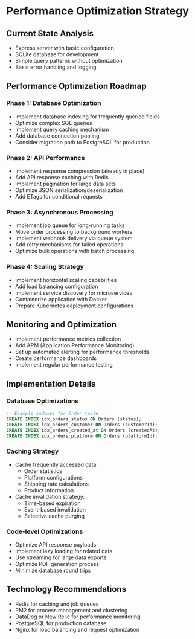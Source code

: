 # Performance Optimization Strategy

## Current State Analysis
- Express server with basic configuration
- SQLite database for development
- Simple query patterns without optimization
- Basic error handling and logging

## Performance Optimization Roadmap

### Phase 1: Database Optimization

- Implement database indexing for frequently queried fields
- Optimize complex SQL queries
- Implement query caching mechanism
- Add database connection pooling
- Consider migration path to PostgreSQL for production

### Phase 2: API Performance


- Implement response compression (already in place)
- Add API response caching with Redis
- Implement pagination for large data sets
- Optimize JSON serialization/deserialization
- Add ETags for conditional requests

### Phase 3: Asynchronous Processing
- Implement job queue for long-running tasks
- Move order processing to background workers
- Implement webhook delivery via queue system
- Add retry mechanisms for failed operations
- Optimize bulk operations with batch processing

### Phase 4: Scaling Strategy
- Implement horizontal scaling capabilities
- Add load balancing configuration
- Implement service discovery for microservices
- Containerize application with Docker
- Prepare Kubernetes deployment configurations

## Monitoring and Optimization
- Implement performance metrics collection
- Add APM (Application Performance Monitoring)
- Set up automated alerting for performance thresholds
- Create performance dashboards
- Implement regular performance testing

## Implementation Details

### Database Optimizations
```sql
-- Example indexes for Order table
CREATE INDEX idx_orders_status ON Orders (status);
CREATE INDEX idx_orders_customer ON Orders (customerId);
CREATE INDEX idx_orders_created_at ON Orders (createdAt);
CREATE INDEX idx_orders_platform ON Orders (platformId);
```

### Caching Strategy
- Cache frequently accessed data:
  - Order statistics
  - Platform configurations
  - Shipping rate calculations
  - Product information
- Cache invalidation strategy:
  - Time-based expiration
  - Event-based invalidation
  - Selective cache purging

### Code-level Optimizations
- Optimize API response payloads
- Implement lazy loading for related data
- Use streaming for large data exports
- Optimize PDF generation process
- Minimize database round trips

## Technology Recommendations
- Redis for caching and job queues
- PM2 for process management and clustering
- DataDog or New Relic for performance monitoring
- PostgreSQL for production database
- Nginx for load balancing and request optimization